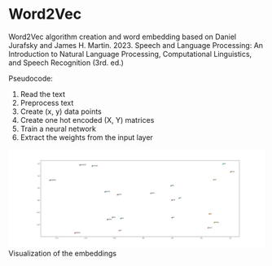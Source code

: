 # Word2Vec
Word2Vec algorithm creation and word embedding based on Daniel Jurafsky and James H. Martin. 2023. Speech and Language Processing: An Introduction to Natural Language Processing, Computational Linguistics, and Speech Recognition (3rd. ed.)

Pseudocode:
1. Read the text
2. Preprocess text 
3. Create (x, y) data points 
4. Create one hot encoded (X, Y) matrices 
5. Train a neural network
6. Extract the weights from the input layer

![alt text](https://github.com/JuliaWieczorek/Word2Vec/blob/master/Figure_1.png?raw=true)
Visualization of the embeddings
